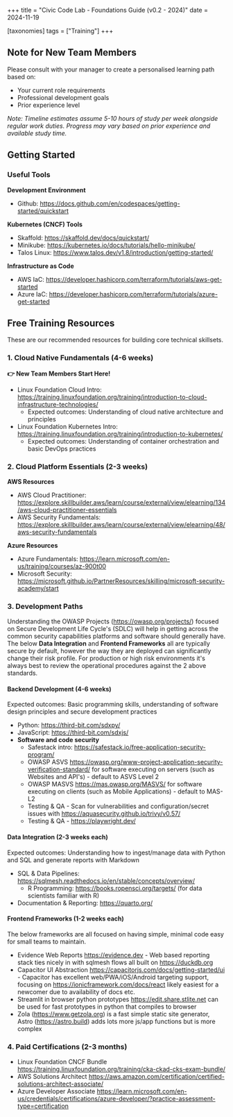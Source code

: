 +++
title = "Civic Code Lab - Foundations Guide (v0.2 - 2024)"
date = 2024-11-19

[taxonomies]
tags = ["Training"]
+++

## Note for New Team Members

Please consult with your manager to create a personalised learning path based on:
* Your current role requirements
* Professional development goals
* Prior experience level

*Note: Timeline estimates assume 5-10 hours of study per week alongside regular work duties. Progress may vary based on prior experience and available study time.*

## Getting Started

### Useful Tools

**Development Environment**
* Github: https://docs.github.com/en/codespaces/getting-started/quickstart

**Kubernetes (CNCF) Tools**
* Skaffold: https://skaffold.dev/docs/quickstart/
* Minikube: https://kubernetes.io/docs/tutorials/hello-minikube/
* Talos Linux: https://www.talos.dev/v1.8/introduction/getting-started/

**Infrastructure as Code**
* AWS IaC: https://developer.hashicorp.com/terraform/tutorials/aws-get-started
* Azure IaC: https://developer.hashicorp.com/terraform/tutorials/azure-get-started

## Free Training Resources

These are our recommended resources for building core technical skillsets.

### 1. Cloud Native Fundamentals (4-6 weeks)

**👉 New Team Members Start Here!**

* Linux Foundation Cloud Intro: https://training.linuxfoundation.org/training/introduction-to-cloud-infrastructure-technologies/
  * Expected outcomes: Understanding of cloud native architecture and principles
* Linux Foundation Kubernetes Intro: https://training.linuxfoundation.org/training/introduction-to-kubernetes/
  * Expected outcomes: Understanding of container orchestration and basic DevOps practices

### 2. Cloud Platform Essentials (2-3 weeks)

**AWS Resources**
* AWS Cloud Practitioner: https://explore.skillbuilder.aws/learn/course/external/view/elearning/134/aws-cloud-practitioner-essentials
* AWS Security Fundamentals: https://explore.skillbuilder.aws/learn/course/external/view/elearning/48/aws-security-fundamentals

**Azure Resources**
* Azure Fundamentals: https://learn.microsoft.com/en-us/training/courses/az-900t00
* Microsoft Security: https://microsoft.github.io/PartnerResources/skilling/microsoft-security-academy/start

### 3. Development Paths

Understanding the OWASP Projects (https://owasp.org/projects/) focused on Secure Development Life Cycle's (SDLC) will help in getting across the common security capabilities platforms and software should generally have. The below **Data Integration** and **Frontend Frameworks** all are typically secure by default, however the way they are deployed can significantly change their risk profile. For production or high risk environments it's always best to review the operational procedures against the 2 above standards.

#### Backend Development (4-6 weeks)
Expected outcomes: Basic programming skills, understanding of software design principles and secure development practices

* Python: https://third-bit.com/sdxpy/
* JavaScript: https://third-bit.com/sdxjs/
* **Software and code security**
  * Safestack intro: https://safestack.io/free-application-security-program/
  * OWASP ASVS https://owasp.org/www-project-application-security-verification-standard/ for software executing on servers (such as Websites and API's) - default to ASVS Level 2
  * OWASP MASVS https://mas.owasp.org/MASVS/ for software executing on clients (such as Mobile Applications) - default to MAS-L2
  * Testing & QA - Scan for vulnerabilities and configuration/secret issues with https://aquasecurity.github.io/trivy/v0.57/
  * Testing & QA - https://playwright.dev/

#### Data Integration (2-3 weeks each)
Expected outcomes: Understanding how to ingest/manage data with Python and SQL and generate reports with Markdown

* SQL & Data Pipelines: https://sqlmesh.readthedocs.io/en/stable/concepts/overview/
  * R Programming: https://books.ropensci.org/targets/ (for data scientists familiar with R)
* Documentation & Reporting: https://quarto.org/

#### Frontend Frameworks (1-2 weeks each)
The below frameworks are all focused on having simple, minimal code easy for small teams to maintain.

* Evidence Web Reports https://evidence.dev - Web based reporting stack ties nicely in with sqlmesh flows all built on https://duckdb.org
* Capacitor UI Abstraction https://capacitorjs.com/docs/getting-started/ui - Capacitor has excellent web/PWA/iOS/Android targeting support, focusing on https://ionicframework.com/docs/react likely easiest for a newcomer due to availability of docs etc.
* Streamlit in browser python prototypes https://edit.share.stlite.net can be used for fast prototypes in python that compiles to browser
* Zola (https://www.getzola.org) is a fast simple static site generator, Astro (https://astro.build) adds lots more js/app functions but is more complex

### 4. Paid Certifications (2-3 months)

* Linux Foundation CNCF Bundle https://training.linuxfoundation.org/training/cka-ckad-cks-exam-bundle/
* AWS Solutions Architect https://aws.amazon.com/certification/certified-solutions-architect-associate/
* Azure Developer Associate https://learn.microsoft.com/en-us/credentials/certifications/azure-developer/?practice-assessment-type=certification